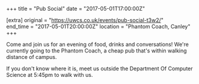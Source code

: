 +++
title = "Pub Social"
date = "2017-05-01T17:00:00Z"

[extra]
original = "https://uwcs.co.uk/events/pub-social-t3w2/"    
end_time = "2017-05-01T20:00:00Z"
location = "Phantom Coach, Canley"
+++

Come and join us for an evening of food, drinks and conversations\! We're currently going to the Phantom Coach, a cheap pub that's within walking distance of campus.

If you don't know where it is, meet us outside the Department Of Computer Science at 5:45pm to walk with us.

